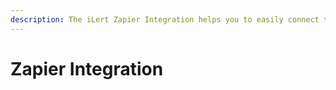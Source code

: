 ```yaml
---
description: The iLert Zapier Integration helps you to easily connect to Zapier.
---
```


# Zapier Integration

